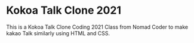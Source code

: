 # Kokoa Talk Clone 2021 

This is a Kokoa Talk Clone Coding 2021 Class from Nomad Coder to make kakao Talk similarly using HTML and CSS. 
